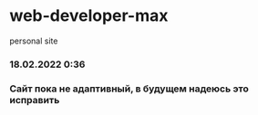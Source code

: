 # web-developer-max
personal site

### 18.02.2022 0:36
### Сайт пока не адаптивный, в будущем надеюсь это исправить
